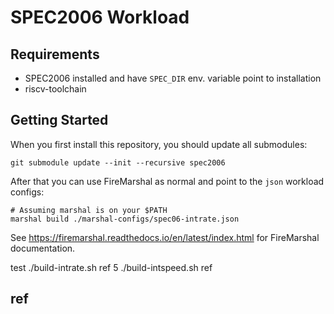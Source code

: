 SPEC2006 Workload
=================

Requirements
------------

- SPEC2006 installed and have `SPEC_DIR` env. variable point to installation
- riscv-toolchain

Getting Started
---------------

When you first install this repository, you should update all submodules:

    git submodule update --init --recursive spec2006

After that you can use FireMarshal as normal and point to the `json` workload configs:

    # Assuming marshal is on your $PATH
    marshal build ./marshal-configs/spec06-intrate.json


See https://firemarshal.readthedocs.io/en/latest/index.html for FireMarshal
documentation.

test
    ./build-intrate.sh ref 5
    ./build-intspeed.sh ref

ref
--------
